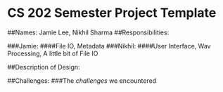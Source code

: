 # CS 202 Semester Project Template
##Names: Jamie Lee, Nikhil Sharma
##Responsibilities: 

###Jamie:
####File IO, Metadata
###Nikhil:
####User Interface, Wav Processing, A little bit of File IO

##Description of Design:

##Challenges:
###The _challenges_ we encountered

